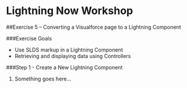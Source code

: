 # Lightning Now Workshop

##Exercise 5 – Converting a Visualforce page to a Lightning Component

###Exercise Goals

* Use SLDS markup in a Lightning Component
* Retrieving and displaying data using Controllers

###Step 1 - Create a New Lightning Component

1. Something goes here...
